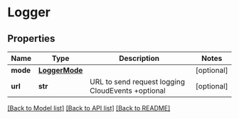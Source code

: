 # Logger

## Properties
Name | Type | Description | Notes
------------ | ------------- | ------------- | -------------
**mode** | [**LoggerMode**](LoggerMode.md) |  | [optional] 
**url** | **str** | URL to send request logging CloudEvents +optional | [optional] 

[[Back to Model list]](../README.md#documentation-for-models) [[Back to API list]](../README.md#documentation-for-api-endpoints) [[Back to README]](../README.md)


